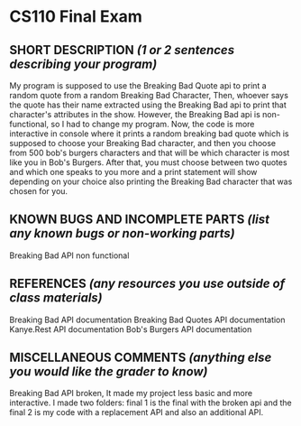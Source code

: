 # CS110 Final Exam

## SHORT DESCRIPTION *(1 or 2 sentences describing your program)*
My program is supposed to use the Breaking Bad Quote api to print a random quote from a random Breaking Bad Character, Then, whoever says the quote has their name extracted using the Breaking Bad api to print that character's attributes in the show. However, the Breaking Bad api is non-functional, so I had to change my program. Now, the code is more interactive in console where it prints a random breaking bad quote which is supposed to choose your Breaking Bad character, and then you choose from 500 bob's burgers characters and that will be which character is most like you in Bob's Burgers. After that, you must choose between two quotes and which one speaks to you more and a print statement will show depending on your choice also printing the Breaking Bad character that was chosen for you.
## KNOWN BUGS AND INCOMPLETE PARTS *(list any known bugs or non-working parts)*
Breaking Bad API non functional
## REFERENCES *(any resources you use outside of class materials)*
Breaking Bad API documentation
Breaking Bad Quotes API documentation
Kanye.Rest API documentation
Bob's Burgers API documentation
## MISCELLANEOUS COMMENTS *(anything else you would like the grader to know)*
Breaking Bad API broken, It made my project less basic and more interactive. I made two folders: final 1 is the final with the broken api and the final 2 is my code with a replacement API and also an additional API.